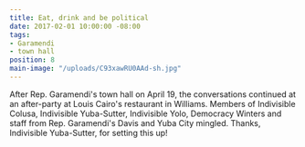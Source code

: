 ```yaml
---
title: Eat, drink and be political
date: 2017-02-01 10:00:00 -08:00
tags:
- Garamendi
- town hall
position: 8
main-image: "/uploads/C93xawRU0AAd-sh.jpg"
---
```


After Rep. Garamendi's town hall on April 19, the conversations continued at an after-party at Louis Cairo's restaurant in Williams. Members of Indivisible Colusa, Indivisible Yuba-Sutter, Indivisible Yolo, Democracy Winters and staff from Rep. Garamendi's Davis and Yuba City mingled. Thanks, Indivisible Yuba-Sutter, for setting this up!